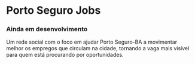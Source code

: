 # Porto Seguro Jobs

### Ainda em desenvolvimento
Um rede social com o foco em ajudar Porto Seguro-BA a movimentar melhor os empregos que circulam na cidade, tornando a vaga mais visível para quem está procurando por oportunidades.


